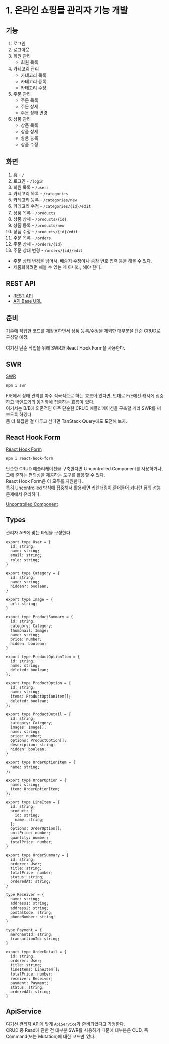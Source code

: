 # 1. 온라인 쇼핑몰 관리자 기능 개발

## 기능

1. 로그인
2. 로그아웃
3. 회원 관리
    - 회원 목록
4. 카테고리 관리
    - 카테고리 목록
    - 카테고리 등록
    - 카테고리 수정
5. 주문 관리
    - 주문 목록
    - 주문 상세
    - 주문 상태 변경
6. 상품 관리
    - 상품 목록
    - 상품 상세
    - 상품 등록
    - 상품 수정

## 화면

1. 홈 - `/`
2. 로그인 - `/login`
3. 회원 목록 - `/users`
4. 카테고리 목록 - `/categories`
5. 카테고리 등록 - `/categories/new`
6. 카테고리 수정 - `/categories/{id}/edit`
7. 상품 목록 - `/products`
8. 상품 상세 - `/products/{id}`
9. 상품 등록 - `/products/new`
10. 상품 수정 - `/products/{id}/edit`
11. 주문 목록 - `/orders`
12. 주문 상세 - `/orders/{id}`
13. 주문 상태 변경 - `/orders/{id}/edit`

- 주문 상태 변경을 넘어서, 배송지 수정이나 송장 번호 입력 등을 해볼 수 있다.
- 제품화하려면 해볼 수 있는 게 아니라, 해야 한다.

## REST API

- [REST API](https://docs.google.com/document/d/1iz9Ywwi2am1DVRTwo8oz-NutWJrOoBkIZgV9nwSn22o/view)
- [API Base URL](https://shop-demo-api-04.fly.dev/admin)

## 준비

기존에 작업한 코드를 재활용하면서 상품 등록/수정을 제외한 대부분을 단순 CRUD로 구성할 예정.

여기선 단순 작업을 위해 SWR과 React Hook Form을 사용한다.

## SWR

[SWR](https://swr.vercel.app/ko)

```bash
npm i swr
```

F/E에서 상태 관리를 아주 적극적으로 하는 흐름이 있다면, 반대로 F/E에선 캐시에 집중하고 백엔드와의 동기화에 집중하는 흐름이 있다.\
여기서는 B/E에 의존적인 아주 단순한 CRUD 애플리케이션을 구축할 거라 SWR를 써보도록 하겠다.\
좀 더 복잡한 걸 다루고 싶다면 TanStack Query에도 도전해 보자.

## React Hook Form

[React Hook Form](https://react-hook-form.com/)

```bash
npm i react-hook-form
```

단순한 CRUD 애플리케이션을 구축한다면 Uncontrolled Component를 사용하거나, 그에 준하는 편의성을 제공하는 도구를 활용할 수 있다.\
React Hook Form은 이 모두를 지원한다.\
특히 Uncontrolled 방식에 집중해서 활용하면 리렌더링이 줄어들어 커다란 폼의 성능 문제에서 유리하다.

[Uncontrolled Component](https://ko.legacy.reactjs.org/docs/uncontrolled-components.html)

## Types

관리자 API에 맞는 타입을 구성한다.

```tsx
export type User = {
  id: string;
  name: string;
  email: string;
  role: string;
}

export type Category = {
  id: string;
  name: string;
  hidden?: boolean;
}

export type Image = {
  url: string;
}

export type ProductSummary = {
  id: string;
  category: Category;
  thumbnail: Image;
  name: string;
  price: number;
  hidden: boolean;
}

export type ProductOptionItem = {
  id: string;
  name: string;
  deleted: boolean;
};

export type ProductOption = {
  id: string;
  name: string;
  items: ProductOptionItem[];
  deleted: boolean;
};

export type ProductDetail = {
  id: string;
  category: Category;
  images: Image[];
  name: string;
  price: number;
  options: ProductOption[];
  description: string;
  hidden: boolean;
}

export type OrderOptionItem = {
  name: string;
};

export type OrderOption = {
  name: string;
  item: OrderOptionItem;
};

export type LineItem = {
  id: string;
  product: {
    id: string;
    name: string;
  };
  options: OrderOption[];
  unitPrice: number;
  quantity: number;
  totalPrice: number;
}

export type OrderSummary = {
  id: string;
  orderer: User;
  title: string;
  totalPrice: number;
  status: string;
  orderedAt: string;
}

type Receiver = {
  name: string;
  address1: string;
  address2: string;
  postalCode: string;
  phoneNumber: string;
}

type Payment = {
  merchantId: string;
  transactionId: string;
}

export type OrderDetail = {
  id: string;
  orderer: User;
  title: string;
  lineItems: LineItem[];
  totalPrice: number;
  receiver: Receiver;
  payment: Payment;
  status: string;
  orderedAt: string;
}
```

## ApiService

여기선 관리자 API에 맞게 `ApiService`가 준비되었다고 가정한다.\
CRUD 중 Read에 관한 건 대부분 SWR를 사용하기 때문에 대부분은 CUD, 즉 Command(또는 Mutation)에 대한 코드만 있다.
